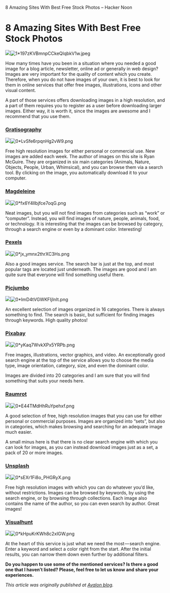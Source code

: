 8 Amazing Sites With Best Free Stock Photos – Hacker Noon

# 8 Amazing Sites With Best Free Stock Photos

![](../_resources/ab2da299b16afeaefa5f1104dba2e3af.png)![1*197zKVBmnpCCkeQIqbkV1w.jpeg](../_resources/f217e3d7a7856b4dc992da6a415e7405.jpg)

How many times have you been in a situation where you needed a good image for a blog article, newsletter, online ad or generally in web design? Images are very important for the quality of content which you create. Therefore, when you do not have images of your own, it is best to look for them in online services that offer free images, illustrations, icons and other visual content.

A part of those services offers downloading images in a high resolution, and a part of them requires you to register as a user before downloading larger images. Either way, it is worth it, since the images are awesome and I recommend that you use them.

### [Gratisography](http://www.gratisography.com/)

![](../_resources/30c0b44b7142f9a484252603401ffb82.png)![0*LvSfe6rpqnHg2vW9.png](../_resources/95833baad821632a35ac3a46e7896f17.png)

Free high resolution images for either personal or commercial use. New images are added each week. The author of images on this site is Ryan McGuire. They are organized in six main categories (Animals, Nature, Objects, People, Urban, Whimsical), and you can browse them via a search tool. By clicking on the image, you automatically download it to your computer.

### [Magdeleine](http://magdeleine.co/)

![](../_resources/a74b7a642c7e3b3e389cb6a129ac6167.png)![0*fx6Y4Ilbjfce7oqG.png](../_resources/b6eb6a8659cc799825d3d7fb5b8b1b70.png)

Neat images, but you will not find images from categories such as “work” or “computer”. Instead, you will find images of nature, people, animals, food, or technology. It is interesting that the images can be browsed by category, through a search engine or even by a dominant color. Interesting!

### [Pexels](https://www.pexels.com/)

![](../_resources/dcb88ebafee5f3dd1324b3c0a88b1b19.png)![0*jx_ymnx2thrXC3Hs.png](../_resources/bc52685d66ca073e6a113c5681d432f7.png)

Also a good images service. The search bar is just at the top, and most popular tags are located just underneath. The images are good and I am quite sure that everyone will find something useful there.

### [Picjumbo](https://picjumbo.com/)

![](../_resources/50a500e8e479499b161ad00563530979.png)![0*ImD4tVGWKFIjInIt.png](../_resources/11dbe96fc6442fd0e22a70c731d64821.png)

An excellent selection of images organized in 16 categories. There is always something to find. The search is basic, but sufficient for finding images through keywords. High quality photos!

### [Pixabay](https://pixabay.com/)

![](../_resources/9a7334cd86eea78baddc023de38d952b.png)![0*yKaq7WvkXPx5YRPb.png](../_resources/d6c1adaf378bfe5fb5a3208601bb45f2.png)

Free images, illustrations, vector graphics, and video. An exceptionally good search engine at the top of the service allows you to choose the media type, image orientation, category, size, and even the dominant color.

Images are divided into 20 categories and I am sure that you will find something that suits your needs here.

### [Raumrot](http://www.raumrot.com/)

![](../_resources/a84d0dedb23aa67f7f9ff17a11a1d172.png)![0*E44TMdHhRuYpehxf.png](../_resources/ae0541408f5c0d8e19cf1ddada818f42.png)

A good selection of free, high resolution images that you can use for either personal or commercial purposes. Images are organized into “sets”, but also in categories, which makes browsing and searching for an adequate image much easier.

A small minus here is that there is no clear search engine with which you can look for images, as you can instead download images just as a set, a pack of 20 or more images.

### [Unsplash](http://www.unsplash.com/)

![](../_resources/7645fe7866ceae39ebbb77aec95c899d.png)![0*sEXr1Fi8o_PHGRyX.png](../_resources/ab2d2cfba07a4d0a852d0753d2493047.png)

Free high resolution images with which you can do whatever you’d like, without restrictions. Images can be browsed by keywords, by using the search engine, or by browsing through collections. Each image also contains the name of the author, so you can even search by author. Great images!

### [Visualhunt](https://visualhunt.com/)

![](../_resources/cf246e9f28db30cc9683e2f9982c06f1.png)![0*kHpuKrKWh8c2xIGW.png](../_resources/8fe405a1c8308b74bd58141b62ab4250.png)

At the heart of this service is just what we need the most — search engine. Enter a keyword and select a color right from the start. After the initial results, you can narrow them down even further by additional filters.

**Do you happen to use some of the mentioned services? Is there a good one that I haven’t listed? Please, feel free to let us know and share your experiences.**

*This article was originally published at *[*Avalon blog*](https://www.avalon.host/blog/8-amazing-sites-with-best-free-stock-photos/)*.*